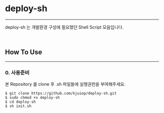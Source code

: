 # deploy-sh

---

deploy-sh 는 개발환경 구성에 필요했던 Shell Script 모음입니다.

<br />

## How To Use

---

### 0. 사용준비

본 Repository 를 clone 후 .sh 파일들에 실행권한을 부여해주세요.

    $ git clone https://github.com/kjuiop/deploy-sh.git
    $ sudo chmod +x deploy-sh
    $ cd deploy-sh
    $ sh init.sh


